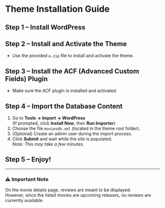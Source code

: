 # Theme Installation Guide

## Step 1 – Install WordPress

## Step 2 – Install and Activate the Theme
- Use the provided `a.zip` file to install and activate the theme.

## Step 3 – Install the ACF (Advanced Custom Fields) Plugin
- Make sure the ACF plugin is installed and activated.

## Step 4 – Import the Database Content
1. Go to **Tools → Import → WordPress**  
   (If prompted, click **Install Now**, then **Run Importer**)
2. Choose the file `moviesdb.xml` (located in the theme root folder).
3. (Optional) Create an admin user during the import process.
4. Click **Submit** and wait while the site is populated.  
   _Note: This may take a few minutes._

## Step 5 – Enjoy!

---

### ⚠️ Important Note

On the movie details page, reviews are meant to be displayed.  
However, since the listed movies are upcoming releases, no reviews are currently available.
